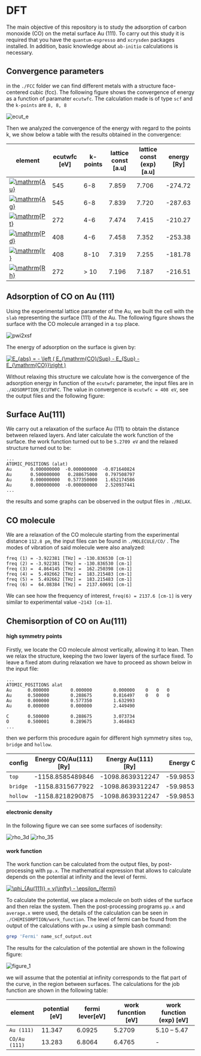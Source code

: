 # DFT

The main objective of this repository is to study the adsorption of carbon monoxide (CO) on the metal surface Au (111). To carry out this study it is required that you have the ```quantum-espresso``` and ```xcrysden``` packages installed. In addition, basic knowledge about ```ab-initio``` calculations is necessary.

## Convergence parameters
in the ```./FCC``` folder we can find different metals with a structure face-centered cubic (fcc). The following figure shows the convergence of energy as a function of paramater ```ecutwfc```. The calculation made is of type ```scf``` and the ```k-points``` are ```8, 8, 8```

![ecut_e](https://user-images.githubusercontent.com/37848611/41562372-bccedfec-7322-11e8-8679-c27af20f0aab.jpeg)



Then we analyzed the convergence of the energy with regard to the points k, we show below a table with the results obtained in the convergence:

element | ecutwfc [eV] |k-points| lattice const [a.u] | lattice const (exp)[a.u] | energy [Ry]
--------|--------------|--------|---------------------|--------------------------|------------
<a href="https://www.codecogs.com/eqnedit.php?latex=\dpi{120}&space;\mathrm{Au}" target="_blank"><img src="https://latex.codecogs.com/gif.latex?\dpi{120}&space;\mathrm{Au}" title="\mathrm{Au}" /></a> |545|6-8|7.859|7.706|-274.72
<a href="https://www.codecogs.com/eqnedit.php?latex=\dpi{120}&space;\mathrm{Ag}" target="_blank"><img src="https://latex.codecogs.com/gif.latex?\dpi{120}&space;\mathrm{Ag}" title="\mathrm{Ag}" /></a> |545|6-8|7.839|7.720|-287.63
<a href="https://www.codecogs.com/eqnedit.php?latex=\dpi{120}&space;\mathrm{Pt}" target="_blank"><img src="https://latex.codecogs.com/gif.latex?\dpi{120}&space;\mathrm{Pt}" title="\mathrm{Pt}" /></a> |272|4-6|7.474|7.415|-210.27
<a href="https://www.codecogs.com/eqnedit.php?latex=\dpi{120}&space;\mathrm{Pd}" target="_blank"><img src="https://latex.codecogs.com/gif.latex?\dpi{120}&space;\mathrm{Pd}" title="\mathrm{Pd}" /></a> |408|4-6|7.458|7.352|-253.38
<a href="https://www.codecogs.com/eqnedit.php?latex=\dpi{120}&space;\mathrm{Ir}" target="_blank"><img src="https://latex.codecogs.com/gif.latex?\dpi{120}&space;\mathrm{Ir}" title="\mathrm{Ir}" /></a> |408|8-10|7.319|7.255|-181.78
<a href="https://www.codecogs.com/eqnedit.php?latex=\dpi{120}&space;\mathrm{Rh}" target="_blank"><img src="https://latex.codecogs.com/gif.latex?\dpi{120}&space;\mathrm{Rh}" title="\mathrm{Rh}" /></a> |272|> 10|7.196|7.187|-216.51

## Adsorption of CO on Au (111)
Using the experimental lattice parameter of the Au, we built the cell with the ```slab``` representing the surface (111) of the Au. The following figure shows the surface with the CO molecule arranged in a ```top``` place.

![pwi2xsf](https://user-images.githubusercontent.com/37848611/41565852-e2dc7850-732e-11e8-9d90-ea3cc75533eb.jpg)

The energy of adsorption on the surface is given by:

<a href="https://www.codecogs.com/eqnedit.php?latex=\dpi{120}&space;E_{abs}&space;=&space;-&space;\left&space;(&space;E_{\mathrm{CO}/Sup}&space;-&space;E_{Sup}&space;-&space;E_{\mathrm{CO}}\right&space;)" target="_blank"><img src="https://latex.codecogs.com/gif.latex?\dpi{120}&space;E_{abs}&space;=&space;-&space;\left&space;(&space;E_{\mathrm{CO}/Sup}&space;-&space;E_{Sup}&space;-&space;E_{\mathrm{CO}}\right&space;)" title="E_{abs} = - \left ( E_{\mathrm{CO}/Sup} - E_{Sup} - E_{\mathrm{CO}}\right )" /></a>

Without relaxing this structure we calculate how is the convergence of the adsorption energy in function of the ```ecutwfc``` parameter, the input files are in ```./ADSORPTION_ECUTWFC```. The value in convergence is ```ecutwfc = 408 eV```, see the output files and the following figure:

## Surface Au(111)
We carry out a relaxation of the surface Au (111) to obtain the distance between relaxed layers. And later calculate the work function of the surface. the work function turned out to be ```5.2709 eV``` and the relaxed structure turned out to be:

```text
...
ATOMIC_POSITIONS (alat)
Au       0.000000000  -0.000000000  -0.071640824
Au       0.500000000   0.288675000   0.797508797
Au       0.000000000   0.577350000   1.652174586
Au       0.000000000  -0.000000000   2.520937441
...
```
the results and some graphs can be observed in the output files in ```./RELAX```.

## CO molecule
We are a relaxation of the CO molecule starting from the experimental distance ```112.8 pm```, the input files can be found in ```./MOLECULE/CO/``` . The modes of vibration of said molecule were also analyzed:

```text
freq (1) = -3.922381 [THz] = -130.836530 [cm-1]
freq (2) = -3.922381 [THz] = -130.836530 [cm-1]
freq (3) =  4.864145 [THz] =  162.250398 [cm-1]
freq (4) =  5.492662 [THz] =  183.215483 [cm-1]
freq (5) =  5.492662 [THz] =  183.215483 [cm-1]
freq (6) =  64.08384 [THz] =  2137.60691 [cm-1]
```
We can see how the frequency of interest, ```freq(6) = 2137.6 [cm-1]``` is very similar to experimental value ```~2143 [cm-1]```.

## Chemisorption of CO on Au(111)
#### high symmetry points
Firstly, we locate the CO molecule almost vertically, allowing it to lean. Then we relax the structure, keeping the two lower layers of the surface fixed. To leave a fixed atom during relaxation we have to proceed as shown below in the input file:

```text
...
ATOMIC_POSITIONS alat
Au      0.000000        0.000000        0.000000    0   0   0
Au      0.500000        0.288675        0.816497    0   0   0
Au      0.000000        0.577350        1.632993 
Au      0.000000        0.000000        2.449490
 
C       0.500000        0.288675        3.073734
O       0.500001        0.289675        3.464843
...
```
then we perform this procedure again for different high symmetry sites ```top```, ```bridge``` and ```hollow```.

config |	Energy CO/Au(111) [Ry]	| Energy Au(111)	[Ry]|	Energy CO	[Ry] |	adsoption [Ry]|
-------|------------------------|--------------------|----------------|-----------------
```top``` |	-1158.8585489846	|	-1098.8639312247   |	-59.9853925693 	| 0.006376638799871159
```bridge``` |		-1158.8315677922|		-1098.8639312247|		-59.9853925694    |  -0.020492089900123744 
```hollow``` |	-1158.8218290875|	-1098.8639312247 |	-59.9853837055  |     	-0.030414201700068588


#### electronic density
In the following figure we can see some surfaces of isodensity:

![rho_3d](https://user-images.githubusercontent.com/37848611/41580842-c027893c-7372-11e8-9884-e64839475567.png)
![rho_35](https://user-images.githubusercontent.com/37848611/41580849-c58c449e-7372-11e8-9d6d-79ee72a62215.png)

#### work function
The work function can be calculated from the output files, by post-processing with ```pp.x```. The mathematical expression that allows to calculate depends on the potential at infinity and the level of fermi.

<a href="https://www.codecogs.com/eqnedit.php?latex=\dpi{120}&space;\phi_{Au(111)}&space;=&space;v(\infty)&space;-&space;\epsilon_{fermi}" target="_blank"><img src="https://latex.codecogs.com/gif.latex?\dpi{120}&space;\phi_{Au(111)}&space;=&space;v(\infty)&space;-&space;\epsilon_{fermi}" title="\phi_{Au(111)} = v(\infty) - \epsilon_{fermi}" /></a>

To calculate the potential, we place a molecule on both sides of the surface and then relax the system. Then the post-processing programs ```pp.x``` and ```average.x``` were used, the details of the calculation can be seen in ```./CHEMISORPTION/work_function```. The level of fermi can be found from the output of the calculations with ```pw.x``` using a simple bash command:

```bash
grep 'Fermi' name_scf_output.out
```

The results for the calculation of the potential are shown in the following figure:

![figure_1](https://user-images.githubusercontent.com/37848611/41584651-3e89198e-737e-11e8-9927-59109c0e67b1.png)

we will assume that the potential at infinity corresponds to the flat part of the curve, in the region between surfaces. The calculations for the job function are shown in the following table:

                                                                                                                                                                                                                                                                    
element | potential [eV]|fermi lever[eV] |work funcntion [eV]| work function (exp) [eV]
--------|---------------|----------------|-------------------|-------------------------
```Au (111)``` |11.347| 6.0925|5.2709 | 5.10 – 5.47
```CO/Au (111)```|13.283| 6.8064|6.4765| -

